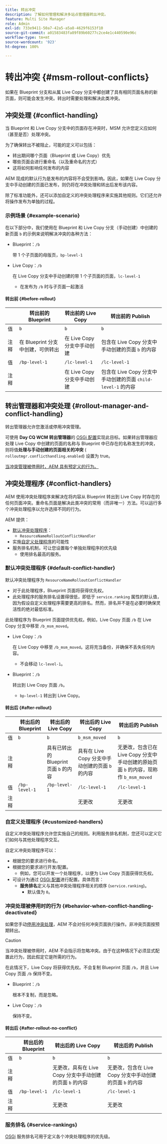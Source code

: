 ```yaml
---
title: 转出冲突
description: 了解如何管理和解决多站点管理器转出冲突。
feature: Multi Site Manager
role: Admin
exl-id: 733e9411-50a7-42a5-a5a8-4629f6153f10
source-git-commit: a01583483fa89f89b60277c2ce4e1c440590e96c
workflow-type: tm+mt
source-wordcount: '923'
ht-degree: 100%

---
```


# 转出冲突 {#msm-rollout-conflicts}

如果在 Blueprint 分支和从属 Live Copy 分支中都创建了具有相同页面名称的新页面，则可能会发生冲突。转出时需要处理和解决此类冲突。

## 冲突处理 {#conflict-handling}

当 Blueprint 和 Live Copy 分支中的页面存在冲突时，MSM 允许您定义应如何（甚至是否）处理冲突。

为了确保转出不被阻止，可能的定义可以包括：

* 转出期间哪个页面（Blueprint 或 Live Copy）优先
* 哪些页面会进行重命名（以及重命名的方式）
* 这将如何影响任何发布的内容

AEM 现成的默认行为是发布的内容将不会受到影响。因此，如果在 Live Copy 分支中手动创建的页面已发布，则仍将在冲突处理和转出后发布该内容。

除了标准功能外，还可以添加自定义的冲突处理程序来实施其他规则。它们还允许将操作发布为单独的过程。

### 示例场景 {#example-scenario}

在以下部分中，我们使用在 Blueprint 和 Live Copy 分支（手动创建）中创建的新页面 `b` 的示例来说明解决冲突的各种方法：

* Blueprint：`/b`

  带 1 个子页面的母版页，`bp-level-1`

* Live Copy：`/b`

  在 Live Copy 分支中手动创建的带 1 个子页面的页面，`lc-level-1`

   * 在发布为 `/b` 时与子页面一起激活

#### 转出前 {#before-rollout}

|  | 转出前的 Blueprint | 转出前的 Live Copy | 转出前的 Publish |
|---|---|---|---|
| 值 | `b` | `b` | `b` |
| 注释 | 在 Blueprint 分支中创建，可供转出 | 在 Live Copy 分支中手动创建 | 包含在 Live Copy 分支中手动创建的页面 `b` 的内容 |
| 值 | `/bp-level-1` | `/lc-level-1` | `/lc-level-1` |
| 注释 |  | 在 Live Copy 分支中手动创建 | 包含在 Live Copy 分支中手动创建的页面 `child-level-1` 的内容 |

## 转出管理器和冲突处理 {#rollout-manager-and-conflict-handling}

转出管理器允许您激活或停用冲突管理。

可使用 **Day CQ WCM 转出管理器**&#x200B;的 [OSGi 配置](/help/implementing/deploying/configuring-osgi.md)实现此目标。如果转出管理器应处理 Live Copy 中创建的页面的名称与 Blueprint 中已存在的名称发生的冲突，则将值&#x200B;**处理与手动创建的页面相关的冲突** ( `rolloutmgr.conflicthandling.enabled`) 设置为 true。

[当冲突管理被停用时，AEM 具有预定义的行为。](#behavior-when-conflict-handling-deactivated)

## 冲突处理程序 {#conflict-handlers}

AEM 使用冲突处理程序来解决在将内容从 Blueprint 转出到 Live Copy 时存在的任何页面冲突。重命名页面是解决此类冲突的常用（而非唯一）方法。可以运行多个冲突处理程序以允许选择不同的行为。

AEM 提供：

* [默认冲突处理程序](#default-conflict-handler)：
   * `ResourceNameRolloutConflictHandler`
* 实施[自定义处理程序](#customized-handlers)的可能性
* 服务排名机制，可让您设置每个单独处理程序的优先级
   * 使用排名最高的服务。

### 默认冲突处理程序 {#default-conflict-handler}

默认冲突处理程序为 `ResourceNameRolloutConflictHandler`

* 对于此处理程序，Blueprint 页面将获得优先权。
* 此处理程序的服务排名设置得很低，即低于 `service.ranking` 属性的默认值，因为假设自定义处理程序需要更高的排名。然而，排名并不是在必要时确保灵活性的绝对最低标准。

此处理程序为 Blueprint 页面提供优先权。例如，Live Copy 页面 `/b` 在 Live Copy 分支中移至 `/b_msm_moved`。

* Live Copy：`/b`

  在 Live Copy 中移至 `/b_msm_moved`。这将充当备份，并确保不丢失任何内容。

   * 不会移动 `lc-level-1`。

* Blueprint：`/b`

  转出到 Live Copy 页面 `/b`。

   * `bp-level-1` 转出到 Live Copy。

#### 转出后 {#after-rollout}

|  | 转出后的 Blueprint | 转出后的 Live Copy | 转出后的 Live Copy | 转出后的 Publish |
|---|---|---|---|---|
| 值 | `b` | `b` | `b_msm_moved` | `b` |
| 注释 |  | 具有已转出的 Blueprint 页面 `b` 的内容 | 具有在 Live Copy 分支中手动创建的页面 `b` 的内容 | 无更改，包含已在 Live Copy 分支中手动创建的原始页面 `b` 的内容，现称作 `b_msm_moved` |
| 值 | `/bp-level-1` | `/bp-level-1` | `/lc-level-1` | `/lc-level-1` |
| 注释 |  |  | 无更改 | 无更改 |

### 自定义处理程序 {#customized-handlers}

自定义冲突处理程序允许您实施自己的规则。利用服务排名机制，您还可以定义它们如何与其他处理程序交互。

自定义冲突处理程序可以：

* 根据您的要求进行命名。
* 根据您的要求进行开发/配置。
   * 例如，您可以开发一个处理程序，以便为 Live Copy 页面获得优先权。
* 可设计为通过 [OSGi 配置](/help/implementing/deploying/configuring-osgi.md)进行配置。具体而言：
   * **服务排名**&#x200B;定义与其他冲突处理程序相关的顺序 (`service.ranking`)。
      * 默认值为 `0`。

### 冲突处理被停用时的行为 {#behavior-when-conflict-handling-deactivated}

如果您手动[停用冲突处理](#rollout-manager-and-conflict-handling)，AEM 不会对任何冲突页面执行操作。非冲突页面按预期转出。

>[!CAUTION]
>
>当冲突处理被停用时，AEM 不会指示将忽略冲突。由于在这种情况下必须显式配置此行为，因此假定它是所需的行为。

在此情况下，Live Copy 将获得优先权。不会复制 Blueprint 页面 `/b`，并且 Live Copy 页面 `/b` 保持不变。

* Blueprint：`/b`

  根本不复制，而是忽略。

* Live Copy：`/b`

  保持不变。

#### 转出后 {#after-rollout-no-conflict}

|  | 转出后的 Blueprint | 转出后的 Live Copy | 转出后的 Publish |
|---|---|---|---|
| 值 | `b` | `b` | `b` |
| 注释 |  | 无更改，具有在 Live Copy 分支中手动创建的页面 `b` 的内容 | 无更改，包含在 Live Copy 分支中手动创建的页面 `b` 的内容 |
| 值 | `/bp-level-1` | `/lc-level-1` | `/lc-level-1` |
| 注释 |  | 无更改 | 无更改 |

### 服务排名 {#service-rankings}

[OSGi](https://www.osgi.org/) 服务排名可用于定义各个冲突处理程序的优先级。
